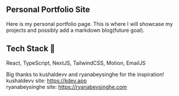 ## Personal Portfolio Site
Here is my personal portfolio page. This is where I will showcase my projects and possibly add a markdown blog(future goal). 

## Tech Stack 👾
React, TypeScript, NextJS, TailwindCSS, Motion, EmailJS

Big thanks to kushaldevv and ryanabeysinghe for the inspiration!
kushaldevv site: https://kdev.app<br>
ryanabeysinghe site: https://ryanabeysinghe.com
